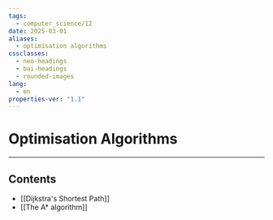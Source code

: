 ```yaml
---
tags:
  - computer_science/12
date: 2025-03-01
aliases:
  - optimisation algorithms
cssclasses:
  - neo-headings
  - bai-headings
  - rounded-images
lang:
  - en
properties-ver: "1.1"
---
```

# Optimisation Algorithms

***
## Contents
- [[Dijkstra's Shortest Path]]
- [[The A* algorithm]]
